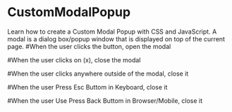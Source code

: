 # CustomModalPopup
Learn how to create a Custom Modal Popup with CSS and JavaScript. A modal is a dialog box/popup window that is displayed on top of the current page.
#When the user clicks the button, open the modal 

#When the user clicks on (x), close the modal

#When the user clicks anywhere outside of the modal, close it

#When the user Press Esc Buttom in Keyboard, close it

#When the user Use Press Back Buttom in Browser/Mobile, close it
